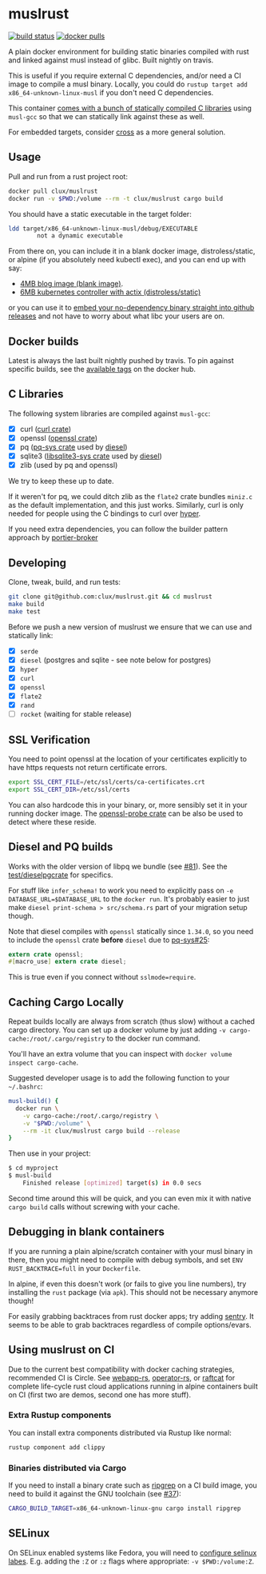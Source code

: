 # muslrust
[![build status](https://secure.travis-ci.org/clux/muslrust.svg)](http://travis-ci.org/clux/muslrust)
[![docker pulls](https://img.shields.io/docker/pulls/clux/muslrust.svg)](
https://hub.docker.com/r/clux/muslrust/)

A plain docker environment for building static binaries compiled with rust and linked against musl instead of glibc. Built nightly on travis.

This is useful if you require external C dependencies, and/or need a CI image to compile a musl binary. Locally, you could do `rustup target add x86_64-unknown-linux-musl` if you don't need C dependencies.

This container [comes with a bunch of statically compiled C libraries](#c-libraries) using `musl-gcc` so that we can statically link against these as well.

For embedded targets, consider [cross](https://github.com/japaric/cross) as a more general solution.

## Usage
Pull and run from a rust project root:

```sh
docker pull clux/muslrust
docker run -v $PWD:/volume --rm -t clux/muslrust cargo build
```

You should have a static executable in the target folder:

```sh
ldd target/x86_64-unknown-linux-musl/debug/EXECUTABLE
        not a dynamic executable
```

From there on, you can include it in a blank docker image, distroless/static, or alpine (if you absolutely need kubectl exec), and you can end up with say:

- [4MB blog image (blank image)](https://github.com/clux/blog).
- [6MB kubernetes controller with actix (distroless/static)](https://github.com/kube-rs/controller-rs)

or you can use it to [embed your no-dependency binary straight into github releases](https://github.com/gleam-lang/gleam/blob/8333cd3a402b920dc774a4d8761ca28ceff09738/.github/workflows/release.yaml) and not have to worry about what libc your users are on.

## Docker builds
Latest is always the last built nightly pushed by travis. To pin against specific builds, see the [available tags](https://hub.docker.com/r/clux/muslrust/tags/) on the docker hub.

## C Libraries
The following system libraries are compiled against `musl-gcc`:

- [x] curl ([curl crate](https://github.com/carllerche/curl-rust))
- [x] openssl ([openssl crate](https://github.com/sfackler/rust-openssl))
- [x] pq ([pq-sys crate](https://github.com/sgrif/pq-sys) used by [diesel](https://github.com/diesel-rs/diesel))
- [x] sqlite3 ([libsqlite3-sys crate](https://github.com/jgallagher/rusqlite/tree/master/libsqlite3-sys) used by [diesel](https://github.com/diesel-rs/diesel))
- [x] zlib (used by pq and openssl)

We try to keep these up to date.

If it weren't for pq, we could ditch zlib as the `flate2` crate bundles `miniz.c` as the default implementation, and this just works. Similarly, curl is only needed for people using the C bindings to curl over [hyper](https://hyper.rs/).

If you need extra dependencies, you can follow the builder pattern approach by [portier-broker](https://github.com/portier/portier-broker/blob/master/Dockerfile)

## Developing
Clone, tweak, build, and run tests:

```sh
git clone git@github.com:clux/muslrust.git && cd muslrust
make build
make test
```

Before we push a new version of muslrust we ensure that we can use and statically link:

- [x] `serde`
- [x] `diesel` (postgres and sqlite - see note below for postgres)
- [x] `hyper`
- [x] `curl`
- [x] `openssl`
- [x] `flate2`
- [x] `rand`
- [ ] `rocket` (waiting for stable release)

## SSL Verification
You need to point openssl at the location of your certificates explicitly to have https requests not return certificate errors.

```sh
export SSL_CERT_FILE=/etc/ssl/certs/ca-certificates.crt
export SSL_CERT_DIR=/etc/ssl/certs
```

You can also hardcode this in your binary, or, more sensibly set it in your running docker image. The [openssl-probe crate](https://crates.io/crates/openssl-probe) can be also be used to detect where these reside.

## Diesel and PQ builds
Works with the older version of libpq we bundle (see [#81](https://github.com/clux/muslrust/issues/81)). See the [test/dieselpgcrate](./test/dieselpgcrate) for specifics.

For stuff like `infer_schema!` to work you need to explicitly pass on `-e DATABASE_URL=$DATABASE_URL` to the `docker run`. It's probably easier to just make `diesel print-schema > src/schema.rs` part of your migration setup though.

Note that diesel compiles with `openssl` statically since `1.34.0`, so you need to include the `openssl` crate **before** `diesel` due to [pq-sys#25](https://github.com/sgrif/pq-sys/issues/25):

```rs
extern crate openssl;
#[macro_use] extern crate diesel;
```

This is true even if you connect without `sslmode=require`.

## Caching Cargo Locally
Repeat builds locally are always from scratch (thus slow) without a cached cargo directory. You can set up a docker volume by just adding `-v cargo-cache:/root/.cargo/registry` to the docker run command.

You'll have an extra volume that you can inspect with `docker volume inspect cargo-cache`.

Suggested developer usage is to add the following function to your `~/.bashrc`:

```sh
musl-build() {
  docker run \
    -v cargo-cache:/root/.cargo/registry \
    -v "$PWD:/volume" \
    --rm -it clux/muslrust cargo build --release
}
```

Then use in your project:

```sh
$ cd myproject
$ musl-build
    Finished release [optimized] target(s) in 0.0 secs
```

Second time around this will be quick, and you can even mix it with native `cargo build` calls without screwing with your cache.

## Debugging in blank containers
If you are running a plain alpine/scratch container with your musl binary in there, then you might need to compile with debug symbols, and set `ENV RUST_BACKTRACE=full` in your `Dockerfile`.

In alpine, if even this doesn't work (or fails to give you line numbers), try installing the `rust` package (via `apk`). This should not be necessary anymore though!

For easily grabbing backtraces from rust docker apps; try adding [sentry](https://crates.io/crates/sentry). It seems to be able to grab backtraces regardless of compile options/evars.

## Using muslrust on CI
Due to the current best compatibility with docker caching strategies, recommended CI is Circle. See [webapp-rs](https://github.com/clux/webapp-rs), [operator-rs](https://github.com/clux/operator-rs), or [raftcat](https://github.com/Babylonpartners/shipcat/tree/master/raftcat) for complete life-cycle rust cloud applications running in alpine containers built on CI (first two are demos, second one has more stuff).

### Extra Rustup components
You can install extra components distributed via Rustup like normal:

```sh
rustup component add clippy
```

### Binaries distributed via Cargo
If you need to install a binary crate such as [ripgrep](https://github.com/BurntSushi/ripgrep) on a CI build image, you need to build it against the GNU toolchain (see [#37](https://github.com/clux/muslrust/issues/37#issuecomment-357314202)):

```sh
CARGO_BUILD_TARGET=x86_64-unknown-linux-gnu cargo install ripgrep
```

## SELinux
On SELinux enabled systems like Fedora, you will need to [configure selinux labes](https://docs.docker.com/storage/bind-mounts/#mounting-into-a-non-empty-directory-on-the-container). E.g. adding the `:Z` or `:z` flags where appropriate: `-v $PWD:/volume:Z`.
